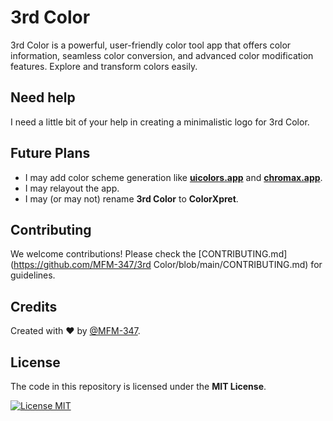 # 3rd Color

3rd Color is a powerful, user-friendly color tool app that offers color information, seamless color conversion, and advanced color modification features. Explore and transform colors easily.

## Need help

I need a little bit of your help in creating a minimalistic logo for 3rd Color.

## Future Plans

- I may add color scheme generation like **[uicolors.app](https://uicolors.app/)** and **[chromax.app](https://www.chromax.app/)**.
- I may relayout the app.
- I may (or may not) rename **3rd Color** to **ColorXpret**.

## Contributing

We welcome contributions! Please check the [CONTRIBUTING.md](https://github.com/MFM-347/3rd Color/blob/main/CONTRIBUTING.md) for guidelines.

## Credits

Created with ❤️ by [@MFM-347](https://github.com/mfm-347).

## License

The code in this repository is licensed under the **MIT License**.

[![License MIT](https://img.shields.io/badge/License-MIT-green.svg)](./LICENSE)
